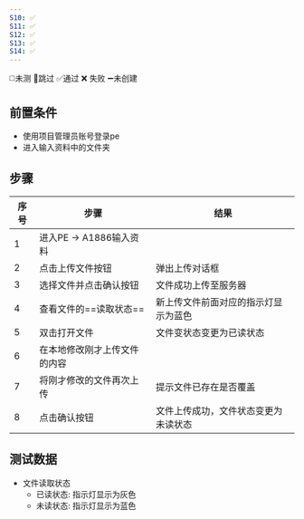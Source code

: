 ```yaml
---
S10: ✅
S11: ✅
S12: ✅
S13: ✅
S14: ✅
---
```

◻️未测    🚫跳过     ✅通过    ❌ 失败    ➖未创建

## 前置条件

- 使用项目管理员账号登录pe
- 进入输入资料中的文件夹

## 步骤

| 序号  | 步骤                | 结果                 |
| --- | ----------------- | ------------------ |
| 1   | 进入PE -> A1886输入资料 |                    |
| 2   | 点击上传文件按钮          | 弹出上传对话框            |
| 3   | 选择文件并点击确认按钮       | 文件成功上传至服务器         |
| 4   | 查看文件的==读取状态==     | 新上传文件前面对应的指示灯显示为蓝色 |
| 5   | 双击打开文件            | 文件变状态变更为已读状态       |
| 6   | 在本地修改刚才上传文件的内容    |                    |
| 7   | 将刚才修改的文件再次上传      | 提示文件已存在是否覆盖        |
| 8   | 点击确认按钮            | 文件上传成功，文件状态变更为未读状态 |

## 测试数据

- 文件读取状态
	- 已读状态: 指示灯显示为灰色
	- 未读状态: 指示灯显示为蓝色

